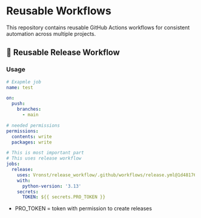# Reusable Workflows

This repository contains reusable GitHub Actions workflows for consistent automation across multiple projects.

## 🔁 Reusable Release Workflow

### Usage

```yaml
# Exapmle job
name: test

on:
  push:
    branches:
      - main

# needed permissions
permissions:
  contents: write
  packages: write

# This is most important part
# This uses release workflow
jobs:
  release:
    uses: Vronst/release_workflow/.github/workflows/release.yml@1d481760f99537353eb4e2ee58bac647ce11802f
    with:
      python-version: '3.13'
    secrets:
      TOKEN: ${{ secrets.PRO_TOKEN }}
```

- PRO_TOKEN = token with permission to create releases
